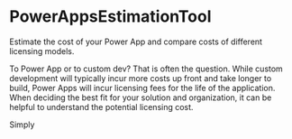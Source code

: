# PowerAppsEstimationTool
Estimate the cost of your Power App and compare costs of different licensing models. 

To Power App or to custom dev? That is often the question. 
While custom development will typically incur more costs up front and take longer to build, Power Apps will incur licensing fees for the life of the application. When deciding the best fit for your solution and organization, it can be helpful to understand the potential licensing cost. 

Simply 
